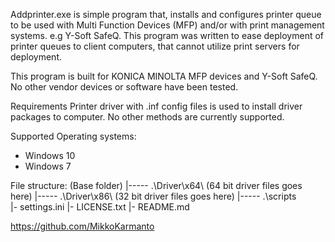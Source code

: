 Addprinter.exe is simple program that, installs and configures printer queue to be used with Multi Function Devices (MFP) and/or with print management systems. e.g Y-Soft SafeQ. This program was written to ease deployment of printer queues to client computers, that cannot utilize print servers for deployment.

This program is built for KONICA MINOLTA MFP devices and Y-Soft SafeQ. No other vendor devices or software have been tested.


Requirements
Printer driver with .inf config files is used to install driver packages to computer. No other methods are currently supported.


Supported Operating systems:
- Windows 10
- Windows 7

File structure:
    (Base folder)
    |----- .\Driver\x64\ (64 bit driver files goes here)
    |----- .\Driver\x86\ (32 bit driver files goes here)
    |----- .\scripts\
    |- settings.ini
    |- LICENSE.txt
    |- README.md


https://github.com/MikkoKarmanto